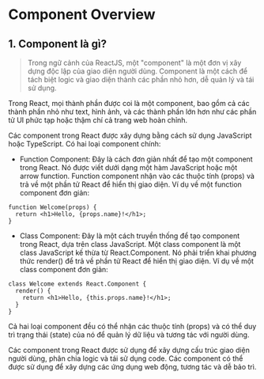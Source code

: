 # Component Overview
## 1. Component là gì?
> Trong ngữ cảnh của ReactJS, một "component" là một đơn vị xây dựng độc lập của giao diện người dùng. Component là một cách để tách biệt logic và giao diện thành các phần nhỏ hơn, dễ quản lý và tái sử dụng.

Trong React, mọi thành phần được coi là một component, bao gồm cả các thành phần nhỏ như text, hình ảnh, và các thành phần lớn hơn như các phần tử UI phức tạp hoặc thậm chí cả trang web hoàn chỉnh.

Các component trong React được xây dựng bằng cách sử dụng JavaScript hoặc TypeScript. Có hai loại component chính:

- Function Component: Đây là cách đơn giản nhất để tạo một component trong React. Nó được viết dưới dạng một hàm JavaScript hoặc một arrow function. Function component nhận vào các thuộc tính (props) và trả về một phần tử React để hiển thị giao diện.
Ví dụ về một function component đơn giản:
```
function Welcome(props) {
  return <h1>Hello, {props.name}!</h1>;
}
```
- Class Component: Đây là một cách truyền thống để tạo component trong React, dựa trên class JavaScript. Một class component là một class JavaScript kế thừa từ React.Component. Nó phải triển khai phương thức render() để trả về phần tử React để hiển thị giao diện.
Ví dụ về một class component đơn giản:
```
class Welcome extends React.Component {
  render() {
    return <h1>Hello, {this.props.name}!</h1>;
  }
}
```
Cả hai loại component đều có thể nhận các thuộc tính (props) và có thể duy trì trạng thái (state) của nó để quản lý dữ liệu và tương tác với người dùng.

Các component trong React được sử dụng để xây dựng cấu trúc giao diện người dùng, phân chia logic và tái sử dụng code. Các component có thể được sử dụng để xây dựng các ứng dụng web động, tương tác và dễ bảo trì.